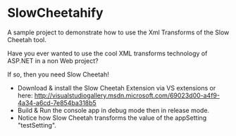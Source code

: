 SlowCheetahify
==============

A sample project to demonstrate how to use the Xml Transforms of the Slow Cheetah tool.

Have you ever wanted to use the cool XML transforms technology of ASP.NET in a non Web project?

If so, then you need Slow Cheetah!

- Download & install the Slow Cheetah Extension via VS extensions or here: http://visualstudiogallery.msdn.microsoft.com/69023d00-a4f9-4a34-a6cd-7e854ba318b5
- Build & Run the console app in debug mode then in release mode.
- Notice how Slow Cheetah transforms the value of the appSetting "testSetting".